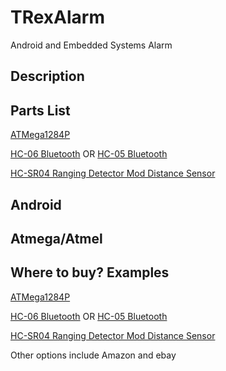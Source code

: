 # TRexAlarm
Android and Embedded Systems Alarm

Description
------

Parts List
------
[ATMega1284P](http://www.atmel.com/images/doc8059.pdf)

[HC-06 Bluetooth](https://www.olimex.com/Products/Components/RF/BLUETOOTH-SERIAL-HC-06/resources/hc06.pdf)
OR [HC-05 Bluetooth](http://www.electronicaestudio.com/docs/istd016A.pdf)

[HC-SR04 Ranging Detector Mod Distance Sensor](https://www.sainsmart.com/products/ultrasonic-ranging-detector-mod-hc-sr04-distance-sensor?utm_medium=cpc&utm_source=googlepla&variant=45100776468&gclid=EAIaIQobChMIn5aQxYb01wIVBpNpCh2K0AFJEAQYBCABEgLmC_D_BwE)


Android
-----

Atmega/Atmel
-----

Where to buy? Examples
-----
[ATMega1284P](https://www.arrow.com/en/products/atmega1284p-pu/microchip-technology?utm_source=google&utm_campaign=g-shp-us-microcontrollers&utm_medium=cpc&utm_term=PRODUCT+GROUP&gclid=EAIaIQobChMIrpqliIX01wIVCYGzCh1JoAdCEAQYASABEgKzN_D_BwE&gclsrc=aw.ds&dclid=CMS2i4qF9NcCFcFYfgodPJUBNQ)

[HC-06 Bluetooth](https://www.newegg.com/Product/Product.aspx?Item=9SIAD4R5YW3571&ignorebbr=1&nm_mc=KNC-GoogleMKP-PC&cm_mmc=KNC-GoogleMKP-PC-_-pla-_-EC+-+Circuit+Protection-_-9SIAD4R5YW3571&gclid=EAIaIQobChMIosfyyYX01wIVBAlpCh1KxArJEAQYASABEgJChvD_BwE&gclsrc=aw.ds)
OR [HC-05 Bluetooth](https://www.amazon.com/HC-05-Bluetooth-Pass-through-Wireless-Communication/dp/B01G9KSAF6/ref=pd_lpo_vtph_147_bs_t_1?_encoding=UTF8&psc=1&refRID=2X3PJXHJQRPCZEE7YR6Q)

[HC-SR04 Ranging Detector Mod Distance Sensor](https://www.sainsmart.com/products/ultrasonic-ranging-detector-mod-hc-sr04-distance-sensor?utm_medium=cpc&utm_source=googlepla&variant=45100776468&gclid=EAIaIQobChMIn5aQxYb01wIVBpNpCh2K0AFJEAQYBCABEgLmC_D_BwE)

Other options include Amazon and ebay

